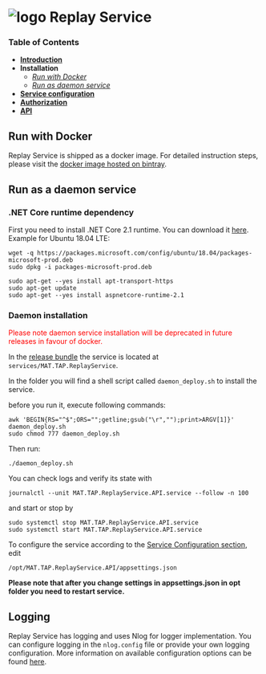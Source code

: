 # ![logo](/Media/branding.png) Replay Service

### Table of Contents
- [**Introduction**](../README.md)<br>
- **Installation**<br>
  - [*Run with Docker*](#run-with-docker)<br>
  - [*Run as daemon service*](#run-as-a-daemon-service)<br>
- [**Service configuration**](ServiceConfig.md)<br>
- [**Authorization**](Authorization.md)<br>
- [**API**](API.md)<br>

## Run with Docker

Replay Service is shipped as a docker image. For detailed instruction steps, please visit the [docker image hosted on bintray](https://bintray.com/mclarenappliedtechnologies/mtap/replay-service#read).

## Run as a daemon service
### .NET Core runtime dependency
First you need to install .NET Core 2.1 runtime. You can download it [here](https://www.microsoft.com/net/download/dotnet-core/2.1). Example for Ubuntu 18.04 LTE: 

```
wget -q https://packages.microsoft.com/config/ubuntu/18.04/packages-microsoft-prod.deb
sudo dpkg -i packages-microsoft-prod.deb

sudo apt-get --yes install apt-transport-https
sudo apt-get update
sudo apt-get --yes install aspnetcore-runtime-2.1
```

### Daemon installation
<span style="color:red">Please note daemon service installation will be deprecated in future releases in favour of docker.</span>

In the [release bundle](https://mclarenappliedtechnologies.zendesk.com/hc/en-us/sections/115000825753-Downloads) the service is located at `services/MAT.TAP.ReplayService`.

In the folder you will find a shell script called `daemon_deploy.sh` to install the service.

before you run it, execute following commands:
```
awk 'BEGIN{RS="^$";ORS="";getline;gsub("\r","");print>ARGV[1]}' daemon_deploy.sh
sudo chmod 777 daemon_deploy.sh
```

Then run:
```
./daemon_deploy.sh
```

You can check logs and verify its state with

```
journalctl --unit MAT.TAP.ReplayService.API.service --follow -n 100
```


and start or stop by 

```
sudo systemctl stop MAT.TAP.ReplayService.API.service
sudo systemctl start MAT.TAP.ReplayService.API.service
```

To configure the service according to the [Service Configuration section](ServiceConfig.md), edit
```
/opt/MAT.TAP.ReplayService.API/appsettings.json
```

**Please note that after you change settings in appsettings.json in opt folder you need to restart service.**

## Logging

Replay Service has logging and uses Nlog for logger implementation. You can configure logging in the `nlog.config` file or provide your own logging configuration. More information on available configuration options can be found [here](https://github.com/nlog/nlog/wiki/Configuration-file).

